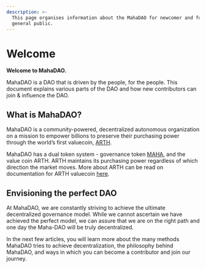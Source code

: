 ```yaml
---
description: >-
  This page organises information about the MahaDAO for newcomer and for the
  general public.
---
```


# Welcome

**Welcome to MahaDAO.**&#x20;

MahaDAO is a DAO that is driven by the people, for the people. This document explains various parts of the DAO and how new contributors can join & influence the DAO.

## What is MahaDAO?&#x20;

MahaDAO is a community-powered, decentralized autonomous organization on a mission to empower billions to preserve their purchasing power through the world’s first valuecoin, [ARTH](products/arth-valuecoin.md).

MahaDAO has a dual token system - governance token [MAHA](the-maha-token/overview.md), and the value coin ARTH. ARTH maintains its purchasing power regardless of which direction the market moves. More about ARTH can be read on documentation for ARTH valuecoin [here](https://docs.arthcoin.com).&#x20;

## Envisioning the perfect DAO&#x20;

At MahaDAO, we are constantly striving to achieve the ultimate decentralized governance model. While we cannot ascertain we have achieved the perfect model, we can assure that we are on the right path and one day the Maha-DAO will be truly decentralized.&#x20;

In the next few articles, you will learn more about the many methods MahaDAO tries to achieve decentralization, the philosophy behind MahaDAO, and ways in which you can become a contributor and join our journey.&#x20;


